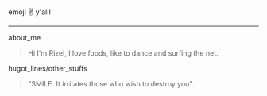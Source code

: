 emoji :v: y'all!
***
about_me
>  Hi I'm Rizel, I love foods, like to dance and surfing the net.

hugot_lines/other_stuffs
> "SMILE. It irritates those who wish to destroy you".
